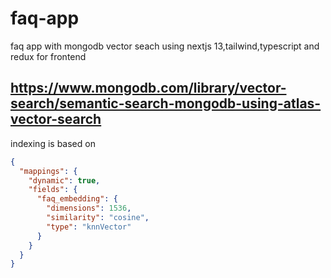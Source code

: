 # faq-app

faq app with mongodb vector seach using nextjs 13,tailwind,typescript and redux for frontend

## https://www.mongodb.com/library/vector-search/semantic-search-mongodb-using-atlas-vector-search

indexing is based on

```json
{
  "mappings": {
    "dynamic": true,
    "fields": {
      "faq_embedding": {
        "dimensions": 1536,
        "similarity": "cosine",
        "type": "knnVector"
      }
    }
  }
}
```
